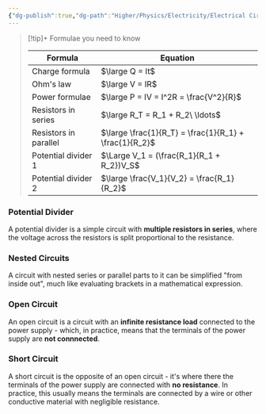 ```yaml
---
{"dg-publish":true,"dg-path":"Higher/Physics/Electricity/Electrical Circuits.md","dg-permalink":"physics/circuits","permalink":"/physics/circuits/","created":"","updated":""}
---
```



> [!tip]+ Formulae you need to know
> 	
> 
> | Formula               | Equation                                               |
> | --------------------- | ------------------------------------------------------ |
> | Charge formula        | $\large Q = It$                                        |
> | Ohm's law             | $\large V = IR$                                        |
> | Power formulae        | $\large P = IV = I^2R = \frac{V^2}{R}$                 |
> | Resistors in series   | $\large R_T = R_1 + R_2\ \ldots$                       |
> | Resistors in parallel | $\large \frac{1}{R_T} = \frac{1}{R_1} + \frac{1}{R_2}$ |
> | Potential divider 1   | $\Large V_1 = (\frac{R_1}{R_1 + R_2})V_S$              |
> | Potential divider 2   | $\large \frac{V_1}{V_2} = \frac{R_1}{R_2}$             |

### Potential Divider
A potential divider is a simple circuit with **multiple resistors in series**, where the voltage across the resistors is split proportional to the resistance.

### Nested Circuits

A circuit with nested series or parallel parts to it can be simplified "from inside out", much like evaluating brackets in a mathematical expression.

### Open Circuit
An open circuit is a circuit with an **infinite resistance load** connected to the power supply - which, in practice, means that the terminals of the power supply are **not connnected**.

### Short Circuit
A short circuit is the opposite of an open circuit - it's where there the terminals of the power supply are connected with **no resistance**. In practice, this usually means the terminals are connected by a wire or other conductive material with negligible resistance.
